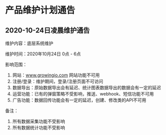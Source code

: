 # 产品维护计划通告

## **2020-10-24**日凌晨维护通告

维护内容：底层系统维护

维护时间：2020年10月24日 0点 - 6点

影响范围：

1. 网站：www.growingio.com 网站功能不可用
2. 注册/登录：维护期间，登录/注册页面不可访问
3. 数据导出：原始数据导出会有延迟、统计图表数据导出的数据会有一定的延迟
4. 运营功能：已有的弹窗策略不受影响，推送、webhook、短信功能不可用
5. 广告功能：数据回传功能会有一定的延迟，创建、修改类的API不可用

备注：

1. 所有数据采集功能不受影响
2. 所有数据统计功能不受影响

